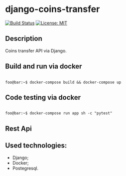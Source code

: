 # django-coins-transfer

[![Build Status](https://travis-ci.org/suranig/django-coins-transfer.svg?branch=master)](https://travis-ci.org/suranig/django-coins-transfer)
[![License: MIT](https://img.shields.io/badge/License-MIT-yellow.svg)](https://opensource.org/licenses/MIT)
## Description
Coins transfer API via Django.

## Build and run via docker
```console

foo@bar:~$ docker-compose build && docker-compose up

```

## Code testing via docker

```console

foo@bar:~$ docker-compose run app sh -c "pytest"

```
## Rest Api

## Used technologies:
* Django;
* Docker;
* Postegresql.
